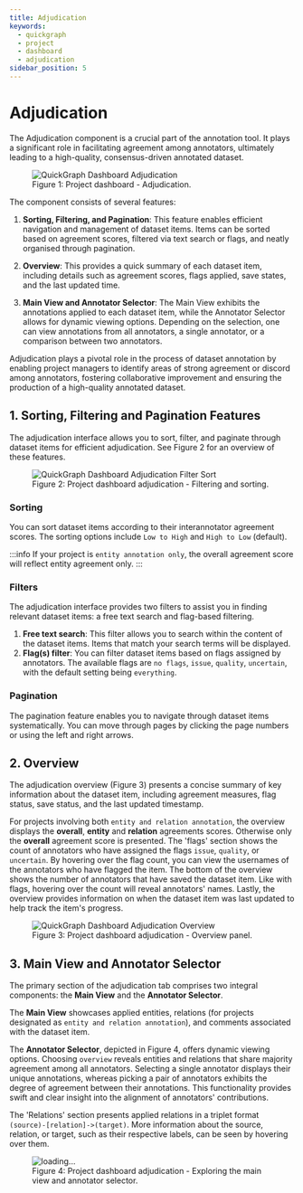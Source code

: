 ```yaml
---
title: Adjudication
keywords:
  - quickgraph
  - project
  - dashboard
  - adjudication
sidebar_position: 5
---
```


# Adjudication

The Adjudication component is a crucial part of the annotation tool. It plays a significant role in facilitating agreement among annotators, ultimately leading to a high-quality, consensus-driven annotated dataset.

<figure style={{textAlign: "center"}}>
  <img
  src={require('../../../../static/img/interface/dashboard/dashboard_adjudication_v1.png').default}
  alt="QuickGraph Dashboard Adjudication"
  style={{height:"100%", border: "1px solid lightgrey"}}
  />
  <figcaption>Figure 1: Project dashboard - Adjudication.</figcaption>
</figure>

The component consists of several features:

1. **Sorting, Filtering, and Pagination**: This feature enables efficient navigation and management of dataset items. Items can be sorted based on agreement scores, filtered via text search or flags, and neatly organised through pagination.

2. **Overview**: This provides a quick summary of each dataset item, including details such as agreement scores, flags applied, save states, and the last updated time.

3. **Main View and Annotator Selector**: The Main View exhibits the annotations applied to each dataset item, while the Annotator Selector allows for dynamic viewing options. Depending on the selection, one can view annotations from all annotators, a single annotator, or a comparison between two annotators.

Adjudication plays a pivotal role in the process of dataset annotation by enabling project managers to identify areas of strong agreement or discord among annotators, fostering collaborative improvement and ensuring the production of a high-quality annotated dataset.

## 1. Sorting, Filtering and Pagination Features

The adjudication interface allows you to sort, filter, and paginate through dataset items for efficient adjudication. See Figure 2 for an overview of these features.

<figure style={{textAlign: "center"}}>
  <img
  src={require('../../../../static/img/interface/dashboard/dashboard_adjudication_filter_sort_v1.png').default}
  alt="QuickGraph Dashboard Adjudication Filter Sort"
  style={{width:"80%"}}
  />
  <figcaption>Figure 2: Project dashboard adjudication - Filtering and sorting.</figcaption>
</figure>

### Sorting

You can sort dataset items according to their interannotator agreement scores. The sorting options include `Low to High` and `High to Low` (default).

:::info
If your project is `entity annotation only`, the overall agreement score will reflect entity agreement only.
:::

### Filters

The adjudication interface provides two filters to assist you in finding relevant dataset items: a free text search and flag-based filtering.

1. **Free text search**: This filter allows you to search within the content of the dataset items. Items that match your search terms will be displayed.
2. **Flag(s) filter**: You can filter dataset items based on flags assigned by annotators. The available flags are `no flags`, `issue`, `quality`, `uncertain`, with the default setting being `everything`.

### Pagination

The pagination feature enables you to navigate through dataset items systematically. You can move through pages by clicking the page numbers or using the left and right arrows.

## 2. Overview

The adjudication overview (Figure 3) presents a concise summary of key information about the dataset item, including agreement measures, flag status, save status, and the last updated timestamp.

For projects involving both `entity and relation annotation`, the overview displays the **overall**, **entity** and **relation** agreements scores. Otherwise only the **overall** agreement score is presented. The 'flags' section shows the count of annotators who have assigned the flags `issue`, `quality`, or `uncertain`. By hovering over the flag count, you can view the usernames of the annotators who have flagged the item. The bottom of the overview shows the number of annotators that have saved the dataset item. Like with flags, hovering over the count will reveal annotators' names. Lastly, the overview provides information on when the dataset item was last updated to help track the item's progress.

<figure style={{textAlign: "center"}}>
  <img
  src={require('../../../../static/img/interface/dashboard/dashboard_adjudication_overview_v1.png').default}
  alt="QuickGraph Dashboard Adjudication Overview"
  style={{height:"100%", width:"25%"}}
  />
  <figcaption>Figure 3: Project dashboard adjudication - Overview panel.</figcaption>
</figure>

## 3. Main View and Annotator Selector

The primary section of the adjudication tab comprises two integral components: the **Main View** and the **Annotator Selector**.

The **Main View** showcases applied entities, relations (for projects designated as `entity and relation annotation`), and comments associated with the dataset item.

The **Annotator Selector**, depicted in Figure 4, offers dynamic viewing options. Choosing `overview` reveals entities and relations that share majority agreement among all annotators. Selecting a single annotator displays their unique annotations, whereas picking a pair of annotators exhibits the degree of agreement between their annotations. This functionality provides swift and clear insight into the alignment of annotators' contributions.

The 'Relations' section presents applied relations in a triplet format `(source)-[relation]->(target)`. More information about the source, relation, or target, such as their respective labels, can be seen by hovering over them.

<figure style={{textAlign: "center"}}>
    <img
    src={require('../../../../static/img/interface/dashboard/dashboard_adjudication_main_view.gif').default}
    alt="loading..."
    style={{height:"100%"}}
    />
  <figcaption>Figure 4: Project dashboard adjudication - Exploring the main view and annotator selector.</figcaption>
</figure>

<!-- <figure style={{textAlign: "center"}}>
  <img
  src={require('../../../../static/img/interface/dashboard/dashboard_adjudication_main_v1.png').default}
  alt="QuickGraph Dashboard Adjudication Main"
  style={{height:"100%"}}
  />
  <figcaption>Figure 4: Project dashboard adjudication - main.</figcaption>
</figure>

<figure style={{textAlign: "center"}}>
  <img
  src={require('../../../../static/img/interface/dashboard/dashboard_adjudication_annotator_selector_v1.png').default}
  alt="QuickGraph Dashboard Adjudication Annotator Selector"
  style={{width:"75%"}}
  />
  <figcaption>Figure 5: Project dashboard adjudication - annotator selector.</figcaption>
</figure> -->

